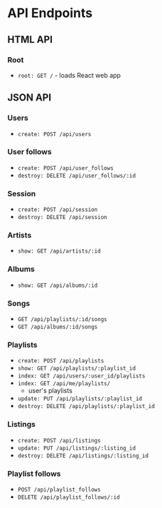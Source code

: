 # API Endpoints

## HTML API

### Root
- `root: GET /` - loads React web app

## JSON API

### Users
- `create: POST /api/users`

### User follows
- `create: POST /api/user_follows`
- `destroy: DELETE /api/user_follows/:id`

### Session
- `create: POST /api/session`
- `destroy: DELETE /api/session`

### Artists
- `show: GET /api/artists/:id`

### Albums
- `show: GET /api/albums/:id`

### Songs
- `GET /api/playlists/:id/songs`
- `GET /api/albums/:id/songs`

### Playlists
- `create: POST /api/playlists`
- `show: GET /api/playlists/:playlist_id`
- `index: GET /api/users/:user_id/playlists`
- `index: GET /api/me/playlists/`
  - user's playlists
- `update: PUT /api/playlists/:playlist_id`
- `destroy: DELETE /api/playlists/:playlist_id`

### Listings
- `create: POST /api/listings`
- `update: PUT /api/listings/:listing_id`
- `destroy: DELETE /api/listings/:listing_id`

### Playlist follows
- `POST /api/playlist_follows`
- `DELETE /api/playlist_follows/:id`
